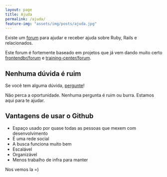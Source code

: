 ```yaml
---
layout: page
title: Ajuda
permalink: /ajuda/
feature-img: "assets/img/posts/ajuda.jpg"
---
```


Existe um [forum](https://github.com/rubynostrilhos/forum/issues) para ajudar e receber ajuda sobre Ruby, Rails e relacionados.

Este forum é fortemente baseado em projetos que já vem dando muito certo [frontendbr/forum](https://github.com/frontendbr/forum) e [training-center/forum](https://github.com/training-center/forum).

## Nenhuma dúvida é ruim

Se você tem alguma dúvida, [pergunte](https://github.com/rubynostrilhos/forum/issues)!

Não perca a oportunidade. Nenhuma pergunta é ruim ou burra. Estamos aqui para te ajudar.

## Vantagens de usar o Github

* Espaço usado por quase todas as pessoas que mexem com desenvolvimento
* É uma rede social
* A busca funciona muito bem
* Escalável
* Organizável
* Menos trabalho de infra para manter

Nos vemos la =)
